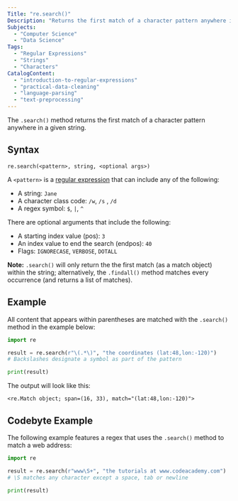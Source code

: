 ```yaml
---
Title: "re.search()"
Description: "Returns the first match of a character pattern anywhere in a given string."
Subjects:
  - "Computer Science"
  - "Data Science"
Tags:
  - "Regular Expressions"
  - "Strings"
  - "Characters"
CatalogContent:
  - "introduction-to-regular-expressions"
  - "practical-data-cleaning"
  - "language-parsing"
  - "text-preprocessing"
---
```


The `.search()` method returns the first match of a character pattern anywhere in a given string.

## Syntax

```pseudo
re.search(<pattern>, string, <optional args>)
```

A `<pattern>` is a [regular expression](https://www.codecademy.com/resources/docs/general/regular-expressions) that can include any of the following:

- A string: `Jane`
- A character class code: `/w`, `/s` , `/d`
- A regex symbol: `$`, `|`, `^`

There are optional arguments that include the following:

- A starting index value (pos): `3`
- An index value to end the search (endpos): `40`
- Flags: `IGNORECASE`, `VERBOSE`, `DOTALL`

**Note:** `.search()` will only return the the first match (as a match object) within the string; alternatively, the `.findall()` method matches every occurrence (and returns a list of matches).

## Example

All content that appears within parentheses are matched with the `.search()` method in the example below:

```py
import re

result = re.search(r"\(.*\)", "the coordinates (lat:48,lon:-120)")
# Backslashes designate a symbol as part of the pattern

print(result)
```

The output will look like this:

```shell
<re.Match object; span=(16, 33), match="(lat:48,lon:-120)">
```

## Codebyte Example

The following example features a regex that uses the `.search()` method to match a web address:

```py
import re

result = re.search(r"www\S+", "the tutorials at www.codeacademy.com")
# \S matches any character except a space, tab or newline

print(result)
```
